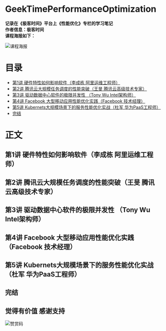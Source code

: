 # GeekTimePerformanceOptimization
**记录在《极客时间》平台上《性能优化》专栏的学习笔记**  
**作者信息：极客时间**    
**课程海报如下：** 
 
![课程海报](./picture/perfopt.jpg ) 

# 目录
* [第1讲 硬件特性如何影响软件（李成栋 阿里运维工程师）](#1)
* [第2讲 腾讯云大规模任务调度的性能突破（王旻 腾讯云高级技术专家）](#2)
* [第3讲 驱动数据中心软件的极限并发性 （Tony Wu Intel架构师）](#3)
* [第4讲 Facebook 大型移动应用性能优化实践（Facebook 技术经理）](#4)
* [第5讲 Kubernets大规模场景下的服务性能优化实战（杜军 华为PaaS工程师）](#5)
* [完结](#99)

# 正文
<h2 id="1">第1讲 硬件特性如何影响软件（李成栋 阿里运维工程师）</h2>
<h2 id="2">第2讲 腾讯云大规模任务调度的性能突破（王旻 腾讯云高级技术专家）</h2>
<h2 id="3">第3讲 驱动数据中心软件的极限并发性 （Tony Wu Intel架构师）</h2>
<h2 id="4">第4讲 Facebook 大型移动应用性能优化实践（Facebook 技术经理）</h2>
<h2 id="5">第5讲 Kubernets大规模场景下的服务性能优化实战（杜军 华为PaaS工程师）</h2>
<h2 id="99">完结</h2>

## 觉得有价值 感谢支持
![赞赏码](./picture/AppreciationCode.jpg ) 
